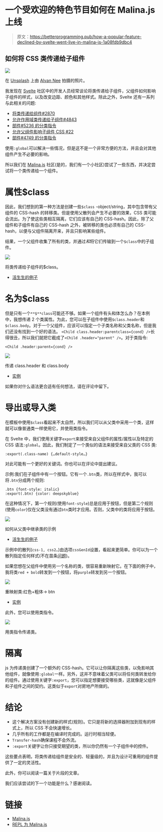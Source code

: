 # 一个受欢迎的特色节目如何在 Malina.js 上线

> 原文：<https://betterprogramming.pub/how-a-popular-feature-declined-by-svelte-went-live-in-malina-js-1a08fdb9dbc4>

## 如何将 CSS 类传递给子组件

![](img/2ef8348b0d5a337481d1973577294610.png)

在 [Unsplash](https://unsplash.com/) 上由 [Alvan Nee](https://unsplash.com/@alvannee) 拍摄的照片。

我发现在 [Svelte](https://svelte.dev/) 社区中的开发人员经常谈论将类传递给子组件，父组件如何影响子组件的样式，以及改变边距、颜色和其他样式。除此之外，Svelte 还有一系列与此相关的问题:

*   [将类传递给组件#2870](https://github.com/sveltejs/svelte/issues/2870)
*   [允许作用域类传递给子组件#4843](https://github.com/sveltejs/svelte/issues/4843)
*   [部件#5236 的分类指令](https://github.com/sveltejs/svelte/issues/5236)
*   [允许父组件影响子组件 CSS #22](https://github.com/sveltejs/rfcs/pull/22)
*   [部件#4749 的分类指令](https://github.com/sveltejs/svelte/pull/4749)

使用`:global`可以解决一些情况，但是这不是一个非常方便的方法，并且会对其他组件产生不必要的影响。

所以我们在 [Malina.js](https://github.com/malinajs/malinajs) 社区(是的，我们有一个小社区)尝试了一些东西，并决定尝试将一个类传递给一个组件。

# 属性$class

因此，我们想到的第一种方法是创建一些`$class` -object/string，其中包含带有父组件的 CSS-hash 的转移类。但是使用父散列会产生不必要的效果，CSS 类可能会流出。为了使这些类相互隔离，它们应该有自己的 CSS-hash。因此，除了父组件和子组件有自己的 CSS-hash 之外，被转移的类也必须有自己的 CSS-hash，以便与父组件隔离开来，并且只影响某些组件。

结果，一个父组件收集了所有的类，并通过*和*将它们传输到一个`$class`中的子组件。

![](img/adabbf1b68bd1de1220959b0357f9429.png)

将类传递给子组件的$class。

*   [活生生的例子](https://malinajs.github.io/repl/#/gist/df8f752ffdbd5531b2ff9449d93a186b&version=0.5.24)

# 名为$class

但是只有一个`**$**class`可能还不够。如果一个组件有头和体怎么办？在本例中，我想传递 2 个类属性。为此，您可以在子组件中使用`$class.header`和`$class.body`。对于一个父组件，应该可以指定一个子类名称和父类名称，但是我们还没有找到一个好的语法。
`<Child class.header:parentclass={cond} />`长得很丑，所以我们就把它截成了`<Child .header="parent" />`。对于类指令:

```
<Child .header:parent={cond} />
```

![](img/1a462ecc3ab56cf081d4bd15f77bb15a.png)

传递 class.header 和 class.body

*   [实例](https://malinajs.github.io/repl/#/gist/3f0c69dffaaaae04695cce521670cbf1&version=0.5.24)

如果你对什么语法更合适有任何想法，请在评论中留下。

# 导出或导入类

在模板中使用`$class`看起来不太自然，所以我们可以从父类中采用一个类，这样就可以像普通类一样使用它，并使用类指令。

在 Svelte 中，我们使用关键字`export`来接受来自父组件的属性/属性以及特定的 CSS 语法`:global`。因此，我们制定了一个类似的语法来接受来自父类的 CSS 类:

```
:export(.class-name) {…default-style…}
```

对此可能有一个更好的关键词。你也可以在评论中提出建议。

示例:我们在子组件中有一个按钮。它有一个`.btn`类，所以在样式中，我可以将`.btn`分成两个规则:

```
.btn {font-style: italic}
:export(.btn) {color: deepskyblue}
```

在这种情况下，第一个规则(使用`font-style`)总是应用于按钮，但是第二个规则(使用`color`)仅在父类没有通过`btn`类时才应用。否则，父类中的类将应用于按钮。

![](img/8c2fc4dcc25b552ed08bad7a97ccca1a.png)

如何从父类中继承类的示例

*   [活生生的例子](https://malinajs.github.io/repl/#/gist/8943e3b6ce77ce38125072033e7e6560&version=0.5.24)

示例中的散列(`css-1, css2…`)由选项`cssGenId`设置，看起来更简单。你可以为一个散列指定任何样式(不在苗条[问题](https://github.com/sveltejs/svelte/issues/2900))。

如果您想在父组件中使用另一个名称的类，很容易重新映射它。在下面的例子中，我将类`red + bold`转发到一个按钮，将`purple`转发到另一个按钮。

![](img/675b96c375a46fc82a56a7c221404fe5.png)

重映射类:红色+粗体-> btn

*   [实例](https://malinajs.github.io/repl/#/gist/dd1727edd04661badb535caa0a88b8fa&version=0.5.24)

此外，您可以使用类指令。

![](img/1e61b8ec4a6eb4df7c00a3c67919bc3e.png)

用类指令传递类。

# 隔离

js 为传递类创建了一个额外的 CSS-hash。它可以让你隔离这些类，以免影响其他组件，就像使用`:global`一样。另外，这并不意味着父类可以将任何类转发给你的组件。通过使用关键字`:export`，您可以指定想要接受哪些类，这就像是父组件和子组件之间的契约。这类似于`export`对房地产所做的。

# 结论

*   这个解决方案没有创建新的样式(规则)。它只是将新的选择器附加到现有的样式上，所以 CSS 不会快速增长。
*   几乎所有的工作都是在编译时完成的。运行时相当轻便。
*   `Transfer-hash`确保课程不会外流。
*   `:export`关键字让你只接受期望的类，所以你仍然有一个子组件中的控件。

这些要点表明，将类传递给组件是安全的、轻量级的，并且为设计可重用的组件提供了一定的灵活性。

此外，你可以阅读一篇关于片段的文章。

我们应该尝试的下一个功能是什么？感谢阅读。

# 链接

*   [Malina.js](https://github.com/malinajs/malinajs)
*   [REPL 为 Malina.js](https://malinajs.github.io/repl/)